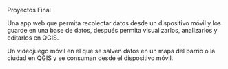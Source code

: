 ﻿Proyectos
Final


Una app web que permita recolectar datos desde un dispositivo móvil y los guarde en una base de datos, después permita visualizarlos, analizarlos y editarlos en QGIS.


Un videojuego móvil en el que se salven datos en un mapa del barrio o la ciudad en QGIS y se consuman desde el dispositivo móvil.